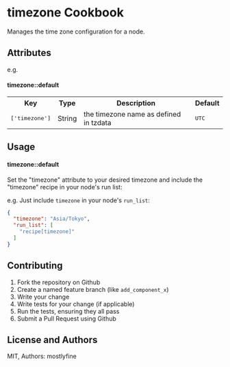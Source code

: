 timezone Cookbook
=================
Manages the time zone configuration for a node.

Attributes
----------

e.g.
#### timezone::default
<table>
  <tr>
    <th>Key</th>
    <th>Type</th>
    <th>Description</th>
    <th>Default</th>
  </tr>
  <tr>
    <td><tt>['timezone']</tt></td>
    <td>String</td>
    <td>the timezone name as defined in tzdata</td>
    <td><tt>UTC</tt></td>
  </tr>
</table>

Usage
-----
#### timezone::default
Set the "timezone" attribute to your desired timezone and include the "timezone" recipe in your node's run list:

e.g.
Just include `timezone` in your node's `run_list`:

```json
{
  "timezone": "Asia/Tokyo",
  "run_list": [
    "recipe[timezone]"
  ]
}
```

Contributing
------------
1. Fork the repository on Github
2. Create a named feature branch (like `add_component_x`)
3. Write your change
4. Write tests for your change (if applicable)
5. Run the tests, ensuring they all pass
6. Submit a Pull Request using Github

License and Authors
-------------------
MIT, Authors: mostlyfine
